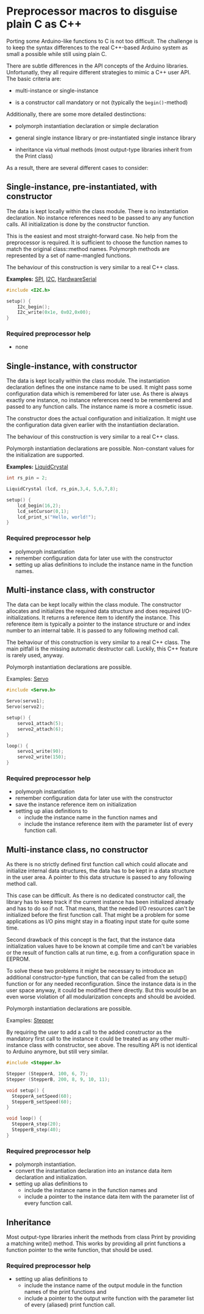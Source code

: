 # Preprocessor macros to disguise plain C as C++

Porting some Arduino-like functions to C is not too difficult. The challenge
is to keep the syntax differences to the real C++-based Arduino system as
small a possible while still using plain C.

There are subtle differences in the API concepts of the Arduino libraries.
Unfortunatly, they all require different strategies to mimic a C++ user API.
The basic criteria are:

* multi-instance or single-instance

* is a constructor call mandatory or not (typically the `begin()`-method)


Additionally, there are some more detailed destinctions:

* polymorph instantiation declaration or simple declaration

* general single instance library or pre-instantiated single instance
  library

* inheritance via virtual methods (most output-type libraries inherit from
  the Print class)

As a result, there are several different cases to consider:


## Single-instance, pre-instantiated, with constructor

  The data is kept locally within the class module. There is no
  instantiation declaration. No instance references need to be passed to any
  any function calls. All initialization is done by the constructor
  function.

  This is the easiest and most straight-forward case. No help from the
  preprocessor is required. It is sufficient to choose the function names to
  match the original class::method names. Polymorph methods are represented
  by a set of name-mangled functions.

  The behaviour of this construction is very similar to a real C++ class.

  **Examples:**
[SPI](api/SPI.md), [I2C](api/I2C.md),
[HardwareSerial](api/HardwareSerial.md) 

```c
#include <I2C.h>

setup() {
    I2c_begin();
    I2c_write(0x1e, 0x02,0x00);
}

```

### Required preprocessor help

* none



## Single-instance, with constructor

  The data is kept locally within the class module. The instantiation
  declaration defines the one instance name to be used. It might pass some
  configuration data which is remembered for later use. As there is always
  exactly one instance, no instance references need to be remembered and
  passed to any function calls. The instance name is more a cosmetic issue.

  The constructor does the actual configuration and initialization. It might
  use the configuration data given earlier with the instantiation
  declaration.

  The behaviour of this construction is very similar to a real C++ class.

  Polymorph instantiation declarations are possible.
  Non-constant values for the initialization are supported.

  **Examples:** [LiquidCrystal](api/LiquidCrystal.md)

```c
int rs_pin = 2;

LiquidCrystal (lcd, rs_pin,3,4, 5,6,7,8);

setup() {
    lcd_begin(16,2);
    lcd_setCursor(0,1);
    lcd_print_s("Hello, world!");
}
```


### Required preprocessor help

* polymorph instantiation
* remember configuration data for later use with the constructor
* setting up alias definitions to include the instance name in the function
  names.



## Multi-instance class, with constructor

  The data can be kept locally within the class module. The constructor
  allocates and initializes the required data structure and does required
  I/O-initializations. It returns a reference item to identify the instance.
  This reference item is typically a pointer to the instance structure or
  and index number to an internal table. It is passed to any following
  method call.

  The behaviour of this construction is very similar to a real C++ class.
  The main pitfall is the missing automatic destructor call. Luckily, this
  C++ feature is rarely used, anyway.

  Polymorph instantiation declarations are possible.

  Examples: [Servo](api/Servo.md)

```c
#include <Servo.h>

Servo(servo1);
Servo(servo2);

setup() {
    servo1_attach(5);
    servo2_attach(6);
}

loop() {
    servo1_write(90);
    servo2_write(150);
}
```


### Required preprocessor help

* polymorph instantiation
* remember configuration data for later use with the constructor
* save the instance reference item on initialization
* setting up alias definitions to 
  * include the instance name in the function names and
  * include the instance reference item with the parameter list of every function call.






## Multi-instance class, no constructor

  As there is no strictly defined first function call which could allocate
  and initialize internal data structures, the data has to be kept in a data
  structure in the user area. A pointer to this data structure is passed to
  any following method call.

  This case can be difficult. As there is no dedicated constructor call, the
  library has to keep track if the current instance has been initialized
  already and has to do so if not. That means, that the needed I/O resources
  can't be initialized before the first function call. That might be a
  problem for some applications as I/O pins might stay in a floating input
  state for quite some time.

  Second drawback of this concept is the fact, that the instance data
  initialization values have to be known at compile time and can't be
  variables or the result of function calls at run time, e.g. from a
  configuration space in EEPROM.

  To solve these two problems it might be necessary to introduce an
  additional constructor-type function, that can be called from the setup()
  function or for any needed reconfiguration. Since the instance data is in
  the user space anyway, it could be modified there directly. But this would
  be an even worse violation of all modularization concepts and should be
  avoided.

  Polymorph instantiation declarations are possible.

  Examples: [Stepper](api/Stepper.md)

  By requiring the user to add a call to the added constructor as the
  mandatory first call to the instance it could be treated as any other
  multi-instance class with constructor, see above. The resulting API is not
  identical to Arduino anymore, but still very similar.


```c
#include <Stepper.h>

Stepper (StepperA, 100, 6, 7);
Stepper (StepperB, 200, 8, 9, 10, 11);

void setup() {
  StepperA_setSpeed(60);
  StepperB_setSpeed(60);
}

void loop() {
  StepperA_step(20);
  StepperB_step(40);
}
```


### Required preprocessor help

* polymorph instantiation.
* convert the instantiation declaration into an instance data item declaration
  and initialization.
* setting up alias definitions to 
  * include the instance name in the function names and
  * include a pointer to the instance data item with the parameter list of
    every function call.




## Inheritance

Most output-type libraries inherit the methods from class Print by providing
a matching write() method. This works by providing all print functions a
function pointer to the write function, that should be used.

### Required preprocessor help

* setting up alias definitions to 
  * include the instance name of the output module in the function names of
    the print functions and
  * include a pointer to the output write function with the parameter list of
    every (aliased) print function call.

